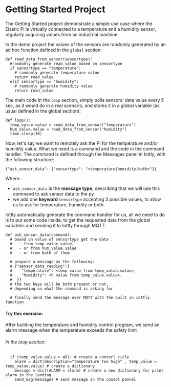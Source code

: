 # Getting Started Project

The Getting Started project demonstrate a simple use case where the Elastic Pi is virtually connected to a temperature and a humidity sensor, regularly acquiring values from an industrial machine.

In the demo project the values of the sensors are randomly generated by an ad hoc function defined in the `global` section:
```
def read_data_from_sensor(sensortype):
  #randomly generate read_value based on sensortype
  if sensortype == "temperature":
    # randomly generate temperature value
    return read_value
  elif sensortype == "humidity":
    # randomly generate humidity value
    return read_value
```
The main code in the `loop` section, simply polls sensors' data value every 5 sec, as it would do in a real scenario, and stores it in a global variable (as usual defined in the global section):
```
def loop():
  temp_value.value = read_data_from_sensor("temperature")
  hum_value.value = read_data_from_sensor("humidity")
  time.sleep(10)
```
Now, let's say we want to remotely ask the Pi for the temperature and/or humidity value. What we need is a command and the code in the command handler.
The command is defined through the Messages panel in Iottly, with the following structure:
```
{"ask_sensor_data": {"sensortype": "<temperature|humidity|both>"}}
```
Where:
- `ask_sensor_data` is the **message type**, describing that we will use this command to ask sensor data to the py
- we add one **keyword** `sensortype` accepting 3 possible values, to allow us to ask for temperature, humidity or both.

Iottly automatically generate the command handler for us, all we need to do is to put some code inside, to get the requested data from the global variables and sending it to Iottly through MQTT:
```
def ask_sensor_data(command):
  # based on value of sensortype get the data :
  #   - from temp_value.value, 
  #   - or from hum_value.value
  #   - or from both of them

  # prepare a message as the following:
  # {"sensor_data_reading":{
  #    "temperature": <temp value from temp_value.value>,
  #    "humidity": <h value from temp_value.value>,
  #  }}
  # the two keys will be both present or not, 
  # depending on what the command is asking for

  # finally send the message over MQTT with the built in iottly function
```
#### Try this exercise:


After building the temperature and humidity control program, we send an alarm message when the temperature exceeds the safety limit

###### In the loop section:
```
  if (temp_value.value > 48): # create a contorl cicle
    alarm = dict(description="temperature too high" , temp_value = temp_value.value) # create a dictionary  
    message = dict(ALARM = alarm) # create a new dictionary for print alarm in the landing
    send_msg(message) # send message in the consol pannel 
    
```
